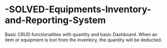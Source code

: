 # -SOLVED-Equipments-Inventory-and-Reporting-System
Basic CRUD functionalities with quantity and basic Dashboard. When an item or equipment is lost from the inventory, the quantity will be deducted.
